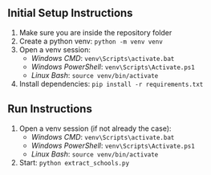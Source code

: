 ## Initial Setup Instructions
1. Make sure you are inside the repository folder
2. Create a python venv: `python -m venv venv`
3. Open a venv session:
   - *Windows CMD*: `venv\Scripts\activate.bat`
   - *Windows PowerShell*: `venv\Scripts\Activate.ps1`
   - *Linux Bash*: `source venv/bin/activate`
4. Install dependencies: `pip install -r requirements.txt`

## Run Instructions
1. Open a venv session (if not already the case):
   - *Windows CMD*: `venv\Scripts\activate.bat`
   - *Windows PowerShell*: `venv\Scripts\Activate.ps1`
   - *Linux Bash*: `source venv/bin/activate`
2. Start: `python extract_schools.py`
